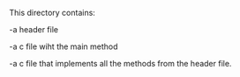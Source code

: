 This directory contains:

-a header file 

-a c file wiht the main method

-a c file that implements all the methods from the header file.

